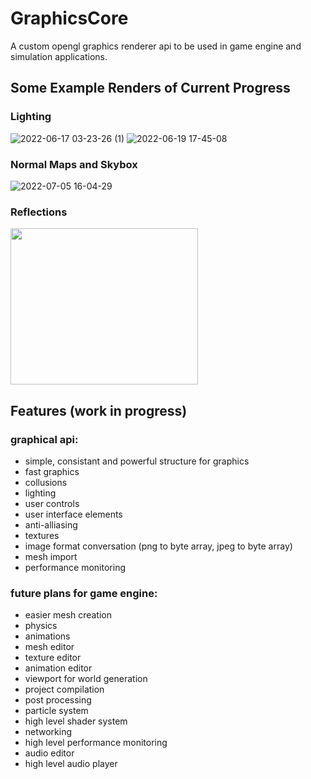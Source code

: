 # GraphicsCore
A custom opengl graphics renderer api to be used in game engine and simulation applications.

## Some Example Renders of Current Progress
### Lighting
![2022-06-17 03-23-26 (1)](https://user-images.githubusercontent.com/89701935/174199340-15e9d44f-4cc2-4c9e-bab4-3ad225bdc8f5.gif)
![2022-06-19 17-45-08](https://user-images.githubusercontent.com/89701935/174487262-86feab70-94c1-49bc-ad7a-2d9fef564669.gif)

### Normal Maps and Skybox
![2022-07-05 16-04-29](https://user-images.githubusercontent.com/89701935/177335628-fe006ca0-ab11-4886-b1b2-5b64be168c82.gif)

### Reflections
<image src="https://user-images.githubusercontent.com/89701935/179228243-30309a4f-569a-4a00-9861-ab79d5b5cc62.png" height=250 width=300>

## Features (work in progress)
### graphical api: 
- simple, consistant and powerful structure for graphics
- fast graphics
- collusions
- lighting
- user controls
- user interface elements
- anti-alliasing
- textures
- image format conversation (png to byte array, jpeg to byte array)
- mesh import
- performance monitoring


### future plans for game engine:
- easier mesh creation
- physics
- animations
- mesh editor
- texture editor
- animation editor
- viewport for world generation
- project compilation
- post processing
- particle system
- high level shader system
- networking
- high level performance monitoring
- audio editor
- high level audio player


